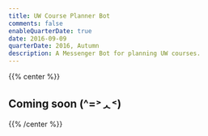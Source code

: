 ```yaml
---
title: UW Course Planner Bot
comments: false
enableQuarterDate: true
date: 2016-09-09
quarterDate: 2016, Autumn
description: A Messenger Bot for planning UW courses.
---
```

{{% center %}}<h2 class="list-title title">Coming soon (^=˃ᆺ˂)</h2> {{% /center %}}